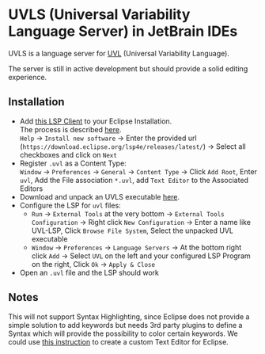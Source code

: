 # UVLS (Universal Variability Language Server) in JetBrain IDEs
UVLS is a language server for [UVL](https://github.com/Universal-Variability-Language) (Universal Variability Language).

The server is still in active development but should provide a solid editing experience.

## Installation

- Add [this LSP Client](https://github.com/eclipse/lsp4e) to your Eclipse Installation.  
  The process is described [here](https://download.eclipse.org/lsp4e/releases/latest/).  
  `Help` -> `Install new software` -> Enter the provided url (`https://download.eclipse.org/lsp4e/releases/latest/`) -> Select all checkboxes and click on `Next`
- Register `.uvl` as a Content Type:  
  `Window` -> `Preferences` -> `General` -> `Content Type` -> Click `Add Root`, Enter `uvl`, Add the File association `*.uvl`, add `Text Editor` to the Associated Editors
- Download and unpack an UVLS executable [here](https://github.com/Universal-Variability-Language/uvl-lsp/releases).
- Configure the LSP for `uvl` files:
  - `Run` -> `External Tools` at the very bottom -> `External Tools Configuration` -> Right click `New Configuration` -> Enter a name like UVL-LSP, Click `Browse File System`, Select the unpacked UVL executable
  - `Window` -> `Preferences` -> `Language Servers` -> At the bottom right click `Add` -> Select `UVL` on the left and your configured LSP Program on the right, Click `Ok` -> `Apply & Close` 
- Open an `.uvl` file and the LSP should work




## Notes
This will not support Syntax Highlighting, since Eclipse does not provide a simple solution to add keywords but needs 3rd party plugins to define a Syntax which will provide the possibility to color certain keywords. We could use [this instruction](https://www.vogella.com/tutorials/EclipseEditors/article.html) to create a custom Text Editor for Eclipse.

